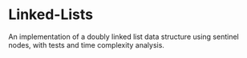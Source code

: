 # Linked-Lists
An implementation of a doubly linked list data structure using sentinel nodes, with tests and time complexity analysis.
